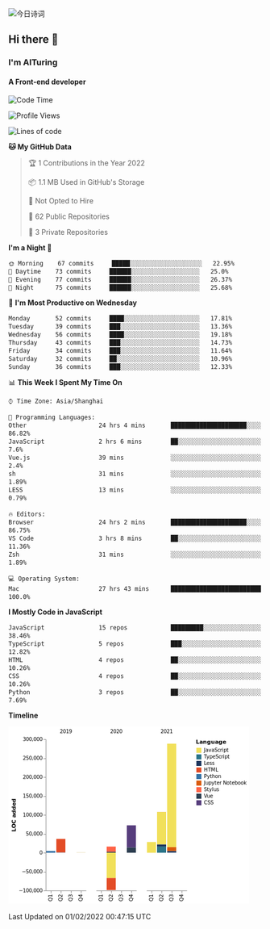 <img alt="今日诗词" src="https://v2.jinrishici.com/one.svg?font-size=30&spacing=2&color=skyblue" style="max-width:100%; display: block; margin: 0 auto;">

## Hi there 👋
### I'm AITuring
#### A Front-end developer

<!-- <img src="./dhx.gif" width="400px"/> -->

<!--START_SECTION:waka-->
![Code Time](http://img.shields.io/badge/Code%20Time-3%2C169%20hrs%207%20mins-blue)

![Profile Views](http://img.shields.io/badge/Profile%20Views-0-blue)

![Lines of code](https://img.shields.io/badge/From%20Hello%20World%20I%27ve%20Written-456%20Thousand%20lines%20of%20code-blue)

**🐱 My GitHub Data** 

> 🏆 1 Contributions in the Year 2022
 > 
> 📦 1.1 MB Used in GitHub's Storage 
 > 
> 🚫 Not Opted to Hire
 > 
> 📜 62 Public Repositories 
 > 
> 🔑 3 Private Repositories  
 > 
**I'm a Night 🦉** 

```text
🌞 Morning    67 commits     █████░░░░░░░░░░░░░░░░░░░░   22.95% 
🌆 Daytime    73 commits     ██████░░░░░░░░░░░░░░░░░░░   25.0% 
🌃 Evening    77 commits     ██████░░░░░░░░░░░░░░░░░░░   26.37% 
🌙 Night      75 commits     ██████░░░░░░░░░░░░░░░░░░░   25.68%

```
📅 **I'm Most Productive on Wednesday** 

```text
Monday       52 commits     ████░░░░░░░░░░░░░░░░░░░░░   17.81% 
Tuesday      39 commits     ███░░░░░░░░░░░░░░░░░░░░░░   13.36% 
Wednesday    56 commits     ████░░░░░░░░░░░░░░░░░░░░░   19.18% 
Thursday     43 commits     ███░░░░░░░░░░░░░░░░░░░░░░   14.73% 
Friday       34 commits     ███░░░░░░░░░░░░░░░░░░░░░░   11.64% 
Saturday     32 commits     ██░░░░░░░░░░░░░░░░░░░░░░░   10.96% 
Sunday       36 commits     ███░░░░░░░░░░░░░░░░░░░░░░   12.33%

```


📊 **This Week I Spent My Time On** 

```text
⌚︎ Time Zone: Asia/Shanghai

💬 Programming Languages: 
Other                    24 hrs 4 mins       █████████████████████░░░░   86.82% 
JavaScript               2 hrs 6 mins        ██░░░░░░░░░░░░░░░░░░░░░░░   7.6% 
Vue.js                   39 mins             ░░░░░░░░░░░░░░░░░░░░░░░░░   2.4% 
sh                       31 mins             ░░░░░░░░░░░░░░░░░░░░░░░░░   1.89% 
LESS                     13 mins             ░░░░░░░░░░░░░░░░░░░░░░░░░   0.79%

🔥 Editors: 
Browser                  24 hrs 2 mins       █████████████████████░░░░   86.75% 
VS Code                  3 hrs 8 mins        ██░░░░░░░░░░░░░░░░░░░░░░░   11.36% 
Zsh                      31 mins             ░░░░░░░░░░░░░░░░░░░░░░░░░   1.89%

💻 Operating System: 
Mac                      27 hrs 43 mins      █████████████████████████   100.0%

```

**I Mostly Code in JavaScript** 

```text
JavaScript               15 repos            █████████░░░░░░░░░░░░░░░░   38.46% 
TypeScript               5 repos             ███░░░░░░░░░░░░░░░░░░░░░░   12.82% 
HTML                     4 repos             ██░░░░░░░░░░░░░░░░░░░░░░░   10.26% 
CSS                      4 repos             ██░░░░░░░░░░░░░░░░░░░░░░░   10.26% 
Python                   3 repos             ██░░░░░░░░░░░░░░░░░░░░░░░   7.69%

```


**Timeline**

![Chart not found](https://raw.githubusercontent.com/AITuring/AITuring/main/charts/bar_graph.png) 


 Last Updated on 01/02/2022 00:47:15 UTC
<!--END_SECTION:waka-->


